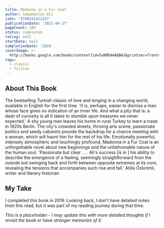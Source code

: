 ```yaml
---
title: Madonna in a Fur Coat
author: Sabahattin Ali
isbn: '9780241422267'
publicationDate: '2021-04-27'
pageCount: 160
status: completed
rating: null
startDate: null
completionDate: '2019'
coverImage: >-
  http://books.google.com/books/content?id=5sKMEAAAQBAJ&printsec=frontcover&img=1&zoom=1&source=gbs_api
tags:
  - classic
  - fiction
---
```


## About This Book

The bestselling Turkish classic of love and longing in a changing world, available in English for the first time. 'It is, perhaps, easier to dismiss a man whose face gives no indication of an inner life. And what a pity that is: a dash of curiosity is all it takes to stumble upon treasures we never expected.' A shy young man leaves his home in rural Turkey to learn a trade in 1920s Berlin. The city's crowded streets, thriving arts scene, passionate politics and seedy cabarets provide the backdrop for a chance meeting with a woman, which will haunt him for the rest of his life. Emotionally powerful, intensely atmospheric and touchingly profound, Madonna in a Fur Coat is an unforgettable novel about new beginnings and the unfathomable nature of the human soul. 'Passionate but clear . . . Ali's success [is in ] his ability to describe the emergence of a feeling, seemingly straightforward from the outside but swinging back and forth between opposite extremes at its core, revealing the tensions that accompanies such rise and fall.' Atilla Özkirimli, writer and literary historian

## My Take

I completed this book in 2019. Looking back, I don't have detailed notes from this read, but it was part of my reading journey during that time.

_This is a placeholder - I may update this with more detailed thoughts if I revisit the book or have stronger memories of it._
